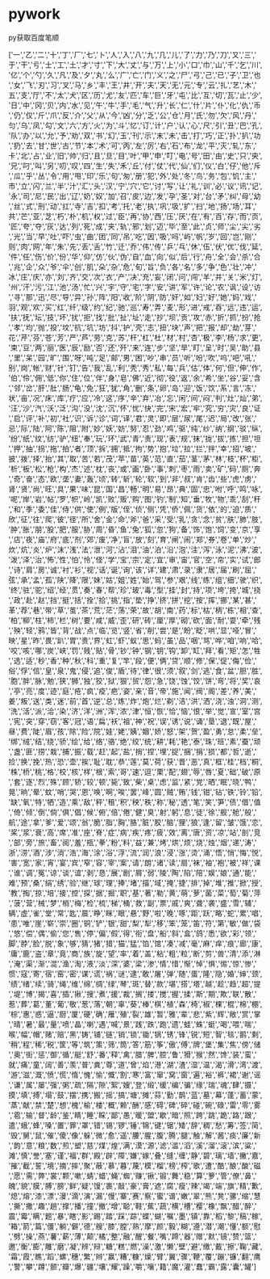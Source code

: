 # pywork
py获取百度笔顺

 ['一','乙','二','十','丁','厂','七','卜','人','入','八','九','几','儿','了','力','乃','刀','又','三','于','干','亏','士','工','土','才','寸','下','大','丈','与','万','上','小','口','巾','山','千','乞','川','亿','个','勺','久','凡','及','夕','丸','么','广','亡','门','义','之','尸','弓','己','已','子','卫','也','女','飞','刃','习','叉','马','乡','丰','王','井','开','夫','天','无','元','专','云','扎','艺','木','五','支','厅','不','太','犬','区','历','尤','友','匹','车','巨','牙','屯','比','互','切','瓦','止','少','日','中','冈','贝','内','水','见','午','牛','手','毛','气','升','长','仁','什','片','仆','化','仇','币','仍','仅','斤','爪','反','介','父','从','今','凶','分','乏','公','仓','月','氏','勿','欠','风','丹','匀','乌','凤','勾','文','六','方','火','为','斗','忆','订','计','户','认','心','尺','引','丑','巴','孔','队','办','以','允','予','劝','双','书','幻','玉','刊','示','末','未','击','打','巧','正','扑','扒','功','扔','去','甘','世','古','节','本','术','可','丙','左','厉','右','石','布','龙','平','灭','轧','东','卡','北','占','业','旧','帅','归','且','旦','目','叶','甲','申','叮','电','号','田','由','史','只','央','兄','叼','叫','另','叨','叹','四','生','失','禾','丘','付','仗','代','仙','们','仪','白','仔','他','斥','瓜','乎','丛','令','用','甩','印','乐','句','匆','册','犯','外','处','冬','鸟','务','包','饥','主','市','立','闪','兰','半','汁','汇','头','汉','宁','穴','它','讨','写','让','礼','训','必','议','讯','记','永','司','尼','民','出','辽','奶','奴','加','召','皮','边','发','孕','圣','对','台','矛','纠','母','幼','丝','式','刑','动','扛','寺','吉','扣','考','托','老','执','巩','圾','扩','扫','地','扬','场','耳','共','芒','亚','芝','朽','朴','机','权','过','臣','再','协','西','压','厌','在','有','百','存','而','页','匠','夸','夺','灰','达','列','死','成','夹','轨','邪','划','迈','毕','至','此','贞','师','尘','尖','劣','光','当','早','吐','吓','虫','曲','团','同','吊','吃','因','吸','吗','屿','帆','岁','回','岂','刚','则','肉','网','年','朱','先','丢','舌','竹','迁','乔','伟','传','乒','乓','休','伍','伏','优','伐','延','件','任','伤','价','份','华','仰','仿','伙','伪','自','血','向','似','后','行','舟','全','会','杀','合','兆','企','众','爷','伞','创','肌','朵','杂','危','旬','旨','负','各','名','多','争','色','壮','冲','冰','庄','庆','亦','刘','齐','交','次','衣','产','决','充','妄','闭','问','闯','羊','并','关','米','灯','州','汗','污','江','池','汤','忙','兴','宇','守','宅','字','安','讲','军','许','论','农','讽','设','访','寻','那','迅','尽','导','异','孙','阵','阳','收','阶','阴','防','奸','如','妇','好','她','妈','戏','羽','观','欢','买','红','纤','级','约','纪','驰','巡','寿','弄','麦','形','进','戒','吞','远','违','运','扶','抚','坛','技','坏','扰','拒','找','批','扯','址','走','抄','坝','贡','攻','赤','折','抓','扮','抢','孝','均','抛','投','坟','抗','坑','坊','抖','护','壳','志','扭','块','声','把','报','却','劫','芽','花','芹','芬','苍','芳','严','芦','劳','克','苏','杆','杠','杜','材','村','杏','极','李','杨','求','更','束','豆','两','丽','医','辰','励','否','还','歼','来','连','步','坚','旱','盯','呈','时','吴','助','县','里','呆','园','旷','围','呀','吨','足','邮','男','困','吵','串','员','听','吩','吹','呜','吧','吼','别','岗','帐','财','针','钉','告','我','乱','利','秃','秀','私','每','兵','估','体','何','但','伸','作','伯','伶','佣','低','你','住','位','伴','身','皂','佛','近','彻','役','返','余','希','坐','谷','妥','含','邻','岔','肝','肚','肠','龟','免','狂','犹','角','删','条','卵','岛','迎','饭','饮','系','言','冻','状','亩','况','床','库','疗','应','冷','这','序','辛','弃','冶','忘','闲','间','闷','判','灶','灿','弟','汪','沙','汽','沃','泛','沟','没','沈','沉','怀','忧','快','完','宋','宏','牢','究','穷','灾','良','证','启','评','补','初','社','识','诉','诊','词','译','君','灵','即','层','尿','尾','迟','局','改','张','忌','际','陆','阿','陈','阻','附','妙','妖','妨','努','忍','劲','鸡','驱','纯','纱','纳','纲','驳','纵','纷','纸','纹','纺','驴','纽','奉','玩','环','武','青','责','现','表','规','抹','拢','拔','拣','担','坦','押','抽','拐','拖','拍','者','顶','拆','拥','抵','拘','势','抱','垃','拉','拦','拌','幸','招','坡','披','拨','择','抬','其','取','苦','若','茂','苹','苗','英','范','直','茄','茎','茅','林','枝','杯','柜','析','板','松','枪','构','杰','述','枕','丧','或','画','卧','事','刺','枣','雨','卖','矿','码','厕','奔','奇','奋','态','欧','垄','妻','轰','顷','转','斩','轮','软','到','非','叔','肯','齿','些','虎','虏','肾','贤','尚','旺','具','果','味','昆','国','昌','畅','明','易','昂','典','固','忠','咐','呼','鸣','咏','呢','岸','岩','帖','罗','帜','岭','凯','败','贩','购','图','钓','制','知','垂','牧','物','乖','刮','秆','和','季','委','佳','侍','供','使','例','版','侄','侦','侧','凭','侨','佩','货','依','的','迫','质','欣','征','往','爬','彼','径','所','舍','金','命','斧','爸','采','受','乳','贪','念','贫','肤','肺','肢','肿','胀','朋','股','肥','服','胁','周','昏','鱼','兔','狐','忽','狗','备','饰','饱','饲','变','京','享','店','夜','庙','府','底','剂','郊','废','净','盲','放','刻','育','闸','闹','郑','券','卷','单','炒','炊','炕','炎','炉','沫','浅','法','泄','河','沾','泪','油','泊','沿','泡','注','泻','泳','泥','沸','波','泼','泽','治','怖','性','怕','怜','怪','学','宝','宗','定','宜','审','宙','官','空','帘','实','试','郎','诗','肩','房','诚','衬','衫','视','话','诞','询','该','详','建','肃','录','隶','居','届','刷','屈','弦','承','孟','孤','陕','降','限','妹','姑','姐','姓','始','驾','参','艰','线','练','组','细','驶','织','终','驻','驼','绍','经','贯','奏','春','帮','珍','玻','毒','型','挂','封','持','项','垮','挎','城','挠','政','赴','赵','挡','挺','括','拴','拾','挑','指','垫','挣','挤','拼','挖','按','挥','挪','某','甚','革','荐','巷','带','草','茧','茶','荒','茫','荡','荣','故','胡','南','药','标','枯','柄','栋','相','查','柏','柳','柱','柿','栏','树','要','咸','威','歪','研','砖','厘','厚','砌','砍','面','耐','耍','牵','残','殃','轻','鸦','皆','背','战','点','临','览','竖','省','削','尝','是','盼','眨','哄','显','哑','冒','映','星','昨','畏','趴','胃','贵','界','虹','虾','蚁','思','蚂','虽','品','咽','骂','哗','咱','响','哈','咬','咳','哪','炭','峡','罚','贱','贴','骨','钞','钟','钢','钥','钩','卸','缸','拜','看','矩','怎','牲','选','适','秒','香','种','秋','科','重','复','竿','段','便','俩','贷','顺','修','保','促','侮','俭','俗','俘','信','皇','泉','鬼','侵','追','俊','盾','待','律','很','须','叙','剑','逃','食','盆','胆','胜','胞','胖','脉','勉','狭','狮','独','狡','狱','狠','贸','怨','急','饶','蚀','饺','饼','弯','将','奖','哀','亭','亮','度','迹','庭','疮','疯','疫','疤','姿','亲','音','帝','施','闻','阀','阁','差','养','美','姜','叛','送','类','迷','前','首','逆','总','炼','炸','炮','烂','剃','洁','洪','洒','浇','浊','洞','测','洗','活','派','洽','染','济','洋','洲','浑','浓','津','恒','恢','恰','恼','恨','举','觉','宣','室','宫','宪','突','穿','窃','客','冠','语','扁','袄','祖','神','祝','误','诱','说','诵','垦','退','既','屋','昼','费','陡','眉','孩','除','险','院','娃','姥','姨','姻','娇','怒','架','贺','盈','勇','怠','柔','垒','绑','绒','结','绕','骄','绘','给','络','骆','绝','绞','统','耕','耗','艳','泰','珠','班','素','蚕','顽','盏','匪','捞','栽','捕','振','载','赶','起','盐','捎','捏','埋','捉','捆','捐','损','都','哲','逝','捡','换','挽','热','恐','壶','挨','耻','耽','恭','莲','莫','荷','获','晋','恶','真','框','桂','档','桐','株','桥','桃','格','校','核','样','根','索','哥','速','逗','栗','配','翅','辱','唇','夏','础','破','原','套','逐','烈','殊','顾','轿','较','顿','毙','致','柴','桌','虑','监','紧','党','晒','眠','晓','鸭','晃','晌','晕','蚊','哨','哭','恩','唤','啊','唉','罢','峰','圆','贼','贿','钱','钳','钻','铁','铃','铅','缺','氧','特','牺','造','乘','敌','秤','租','积','秧','秩','称','秘','透','笔','笑','笋','债','借','值','倚','倾','倒','倘','俱','倡','候','俯','倍','倦','健','臭','射','躬','息','徒','徐','舰','舱','般','航','途','拿','爹','爱','颂','翁','脆','脂','胸','胳','脏','胶','脑','狸','狼','逢','留','皱','饿','恋','桨','浆','衰','高','席','准','座','脊','症','病','疾','疼','疲','效','离','唐','资','凉','站','剖','竞','部','旁','旅','畜','阅','羞','瓶','拳','粉','料','益','兼','烤','烘','烦','烧','烛','烟','递','涛','浙','涝','酒','涉','消','浩','海','涂','浴','浮','流','润','浪','浸','涨','烫','涌','悟','悄','悔','悦','害','宽','家','宵','宴','宾','窄','容','宰','案','请','朗','诸','读','扇','袜','袖','袍','被','祥','课','谁','调','冤','谅','谈','谊','剥','恳','展','剧','屑','弱','陵','陶','陷','陪','娱','娘','通','能','难','预','桑','绢','绣','验','继','球','理','捧','堵','描','域','掩','捷','排','掉','堆','推','掀','授','教','掏','掠','培','接','控','探','据','掘','职','基','著','勒','黄','萌','萝','菌','菜','萄','菊','萍','菠','营','械','梦','梢','梅','检','梳','梯','桶','救','副','票','戚','爽','聋','袭','盛','雪','辅','辆','虚','雀','堂','常','匙','晨','睁','眯','眼','悬','野','啦','晚','啄','距','跃','略','蛇','累','唱','患','唯','崖','崭','崇','圈','铜','铲','银','甜','梨','犁','移','笨','笼','笛','符','第','敏','做','袋','悠','偿','偶','偷','您','售','停','偏','假','得','衔','盘','船','斜','盒','鸽','悉','欲','彩','领','脚','脖','脸','脱','象','够','猜','猪','猎','猫','猛','馅','馆','凑','减','毫','麻','痒','痕','廊','康','庸','鹿','盗','章','竟','商','族','旋','望','率','着','盖','粘','粗','粒','断','剪','兽','清','添','淋','淹','渠','渐','混','渔','淘','液','淡','深','婆','梁','渗','情','惜','惭','悼','惧','惕','惊','惨','惯','寇','寄','宿','窑','密','谋','谎','祸','谜','逮','敢','屠','弹','随','蛋','隆','隐','婚','婶','颈','绩','绪','续','骑','绳','维','绵','绸','绿','琴','斑','替','款','堪','搭','塔','越','趁','趋','超','提','堤','博','揭','喜','插','揪','搜','煮','援','裁','搁','搂','搅','握','揉','斯','期','欺','联','散','惹','葬','葛','董','葡','敬','葱','落','朝','辜','葵','棒','棋','植','森','椅','椒','棵','棍','棉','棚','棕','惠','惑','逼','厨','厦','硬','确','雁','殖','裂','雄','暂','雅','辈','悲','紫','辉','敞','赏','掌','晴','暑','最','量','喷','晶','喇','遇','喊','景','践','跌','跑','遗','蛙','蛛','蜓','喝','喂','喘','喉','幅','帽','赌','赔','黑','铸','铺','链','销','锁','锄','锅','锈','锋','锐','短','智','毯','鹅','剩','稍','程','稀','税','筐','等','筑','策','筛','筒','答','筋','筝','傲','傅','牌','堡','集','焦','傍','储','奥','街','惩','御','循','艇','舒','番','释','禽','腊','脾','腔','鲁','猾','猴','然','馋','装','蛮','就','痛','童','阔','善','羡','普','粪','尊','道','曾','焰','港','湖','渣','湿','温','渴','滑','湾','渡','游','滋','溉','愤','慌','惰','愧','愉','慨','割','寒','富','窜','窝','窗','遍','裕','裤','裙','谢','谣','谦','属','屡','强','粥','疏','隔','隙','絮','嫂','登','缎','缓','编','骗','缘','瑞','魂','肆','摄','摸','填','搏','塌','鼓','摆','携','搬','摇','搞','塘','摊','蒜','勤','鹊','蓝','墓','幕','蓬','蓄','蒙','蒸','献','禁','楚','想','槐','榆','楼','概','赖','酬','感','碍','碑','碎','碰','碗','碌','雷','零','雾','雹','输','督','龄','鉴','睛','睡','睬','鄙','愚','暖','盟','歇','暗','照','跨','跳','跪','路','跟','遣','蛾','蜂','嗓','置','罪','罩','错','锡','锣','锤','锦','键','锯','矮','辞','稠','愁','筹','签','简','毁','舅','鼠','催','傻','像','躲','微','愈','遥','腰','腥','腹','腾','腿','触','解','酱','痰','廉','新','韵','意','粮','数','煎','塑','慈','煤','煌','满','漠','源','滤','滥','滔','溪','溜','滚','滨','粱','滩','慎','誉','塞','谨','福','群','殿','辟','障','嫌','嫁','叠','缝','缠','静','碧','璃','墙','撇','嘉','摧','截','誓','境','摘','摔','聚','蔽','慕','暮','蔑','模','榴','榜','榨','歌','遭','酷','酿','酸','磁','愿','需','弊','裳','颗','嗽','蜻','蜡','蝇','蜘','赚','锹','锻','舞','稳','算','箩','管','僚','鼻','魄','貌','膜','膊','膀','鲜','疑','馒','裹','敲','豪','膏','遮','腐','瘦','辣','竭','端','旗','精','歉','熄','熔','漆','漂','漫','滴','演','漏','慢','寨','赛','察','蜜','谱','嫩','翠','熊','凳','骡','缩','慧','撕','撒','趣','趟','撑','播','撞','撤','增','聪','鞋','蕉','蔬','横','槽','樱','橡','飘','醋','醉','震','霉','瞒','题','暴','瞎','影','踢','踏','踩','踪','蝶','蝴','嘱','墨','镇','靠','稻','黎','稿','稼','箱','箭','篇','僵','躺','僻','德','艘','膝','膛','熟','摩','颜','毅','糊','遵','潜','潮','懂','额','慰','劈','操','燕','薯','薪','薄','颠','橘','整','融','醒','餐','嘴','蹄','器','赠','默','镜','赞','篮','邀','衡','膨','雕','磨','凝','辨','辩','糖','糕','燃','澡','激','懒','壁','避','缴','戴','擦','鞠','藏','霜','霞','瞧','蹈','螺','穗','繁','辫','赢','糟','糠','燥','臂','翼','骤','鞭','覆','蹦','镰','翻','鹰','警','攀','蹲','颤','瓣','爆','疆','壤','耀','躁','嚼','嚷','籍','魔','灌','蠢','霸','露','囊','罐']
